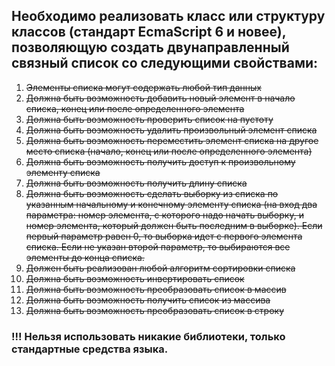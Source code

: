 ## Необходимо реализовать класс или структуру классов (стандарт EcmaScript 6 и новее), позволяющую создать двунаправленный связный список со следующими свойствами:

1.	~~Элементы списка могут содержать любой тип данных~~
2.	~~Должна быть возможность добавить новый элемент в начало списка, конец или после определенного элемента~~
3.	~~Должна быть возможность проверить список на пустоту~~
4.	~~Должна быть возможность удалить произвольный элемент списка~~
5.	~~Должна быть возможность переместить элемент списка на другое место списка (начало, конец или после определенного элемента)~~
6.	~~Должна быть возможность получить доступ к произвольному элементу списка~~
7.	~~Должна быть возможность получить длину списка~~
8.	~~Должна быть возможность сделать выборку из списка по указанным начальному и конечному элементу списка (на вход два параметра: номер элемента, с которого надо начать выборку, и номер элемента, который должен быть последним в выборке). Если первый параметр равен 0, то выборка идет с первого элемента списка. Если не указан второй параметр, то выбираются все элементы до конца списка.~~
9.	~~Должен быть реализован любой алгоритм сортировки списка~~
10. ~~Должна быть возможность инвертировать список~~
11. ~~Должна быть возможность преобразовать список в массив~~
12. ~~Должна быть возможность получить список из массива~~
13. ~~Должна быть возможность преобразовать список в строку~~

<h3>!!! Нельзя использовать никакие библиотеки, только стандартные средства языка.</h3>